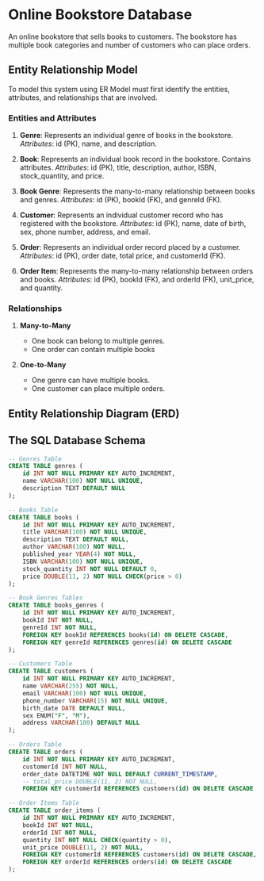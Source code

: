 # Online Bookstore Database
An online bookstore that sells books to customers. The bookstore has multiple book categories and number of customers who can place orders.

## Entity Relationship Model
To model this system using ER Model must first identify the entities, attributes, and relationships that are involved.

### Entities and Attributes

1. **Genre**: Represents an individual genre of books in the bookstore.
    *Attributes*: id (PK), name, and description.

2. **Book**: Represents an individual book record in the bookstore. Contains attributes.
    *Attributes*: id (PK), title, description, author, ISBN, stock_quantity, and price.

3. **Book Genre**: Represents the many-to-many relationship between books and genres.
    *Attributes*: id (PK), bookId (FK), and genreId (FK).

4. **Customer**: Represents an individual customer record who has registered with the bookstore.
    *Attributes*: id (PK), name, date of birth, sex, phone number, address, and email.

5. **Order**: Represents an individual order record placed by a customer.
    *Attributes*: id (PK), order date, total price, and customerId (FK).

6. **Order Item**: Represents the many-to-many relationship between orders and books.
    *Attributes*: id (PK), bookId (FK), and orderId (FK), unit_price, and quantity.

### Relationships

1. **Many-to-Many**
    - One book can belong to multiple genres.
    - One order can contain multiple books

2. **One-to-Many**
    - One genre can have multiple books.
    - One customer can place multiple orders.

## Entity Relationship Diagram (ERD)

## The SQL Database Schema

```sql
-- Genres Table
CREATE TABLE genres (
    id INT NOT NULL PRIMARY KEY AUTO_INCREMENT,
    name VARCHAR(100) NOT NULL UNIQUE,
    description TEXT DEFAULT NULL
);

-- Books Table
CREATE TABLE books (
    id INT NOT NULL PRIMARY KEY AUTO_INCREMENT,
    title VARCHAR(100) NOT NULL UNIQUE,
    description TEXT DEFAULT NULL,
    author VARCHAR(100) NOT NULL,
    published_year YEAR(4) NOT NULL,
    ISBN VARCHAR(100) NOT NULL UNIQUE,
    stock_quantity INT NOT NULL DEFAULT 0,
    price DOUBLE(11, 2) NOT NULL CHECK(price > 0)
);

-- Book Genres Tables
CREATE TABLE books_genres (
    id INT NOT NULL PRIMARY KEY AUTO_INCREMENT,
    bookId INT NOT NULL,
    genreId INT NOT NULL,
    FOREIGN KEY bookId REFERENCES books(id) ON DELETE CASCADE,
    FOREIGN KEY genreId REFERENCES genres(id) ON DELETE CASCADE
);

-- Customers Table
CREATE TABLE customers (
    id INT NOT NULL PRIMARY KEY AUTO_INCREMENT,
    name VARCHAR(255) NOT NULL,
    email VARCHAR(100) NOT NULL UNIQUE,
    phone_number VARCHAR(15) NOT NULL UNIQUE,
    birth_date DATE DEFAULT NULL,
    sex ENUM("F", "M"),
    address VARCHAR(100) DEFAULT NULL
);

-- Orders Table
CREATE TABLE orders (
    id INT NOT NULL PRIMARY KEY AUTO_INCREMENT,
    customerId INT NOT NULL,
    order_date DATETIME NOT NULL DEFAULT CURRENT_TIMESTAMP,
    -- total_price DOUBLE(11, 2) NOT NULL,
    FOREIGN KEY customerId REFERENCES customers(id) ON DELETE CASCADE

-- Order Items Table
CREATE TABLE order_items (
    id INT NOT NULL PRIMARY KEY AUTO_INCREMENT,
    bookId INT NOT NULL,
    orderId INT NOT NULL,
    quantity INT NOT NULL CHECK(quantity > 0),
    unit_price DOUBLE(11, 2) NOT NULL,
    FOREIGN KEY customerId REFERENCES customers(id) ON DELETE CASCADE,
    FOREIGN KEY orderId REFERENCES orders(id) ON DELETE CASCADE
);
```
    
